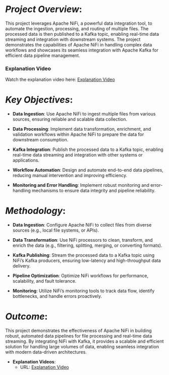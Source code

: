 # *Project Overview*:
This project leverages Apache NiFi, a powerful data integration tool, to automate the ingestion, processing, and routing of multiple files. The processed data is then published to a Kafka topic, enabling real-time data streaming and integration with downstream systems. The project demonstrates the capabilities of Apache NiFi in handling complex data workflows and showcases its seamless integration with Apache Kafka for efficient data pipeline management.

### Explanation Video
Watch the explanation video here:  [Explanation Video](https://drive.google.com/file/d/1pMVSg0nDaMoOwZxKU6yoUr18LEBzZdIw/view?usp=drive_link)

# *Key Objectives*:

 - **Data Ingestion**: Use Apache NiFi to ingest multiple files from various sources, ensuring reliable and scalable data collection.

- **Data Processing**: Implement data transformation, enrichment, and validation workflows within Apache NiFi to prepare the data for downstream consumption.

- **Kafka Integration**: Publish the processed data to a Kafka topic, enabling real-time data streaming and integration with other systems or applications.

- **Workflow Automation**: Design and automate end-to-end data pipelines, reducing manual intervention and improving efficiency.

- **Monitoring and Error Handling**: Implement robust monitoring and error-handling mechanisms to ensure data integrity and pipeline reliability.

# *Methodology*:

- **Data Ingestion**: Configure Apache NiFi to collect files from diverse sources (e.g., local file systems, or APIs).

- **Data Transformation**: Use NiFi processors to clean, transform, and enrich the data (e.g., filtering, splitting, merging, or converting formats).

- **Kafka Publishing**: Stream the processed data to a Kafka topic using NiFi’s Kafka producers, ensuring low-latency and high-throughput data delivery.

- **Pipeline Optimization**: Optimize NiFi workflows for performance, scalability, and fault tolerance.

- **Monitoring**: Utilize NiFi’s monitoring tools to track data flow, identify bottlenecks, and handle errors proactively.

# *Outcome*:
This project demonstrates the effectiveness of Apache NiFi in building robust, automated data pipelines for file processing and real-time data streaming. By integrating NiFi with Kafka, it provides a scalable and efficient solution for handling large volumes of data, enabling seamless integration with modern data-driven architectures.

- **Explanation Videos**:
  - URL: [Explanation Video](https://drive.google.com/file/d/1pMVSg0nDaMoOwZxKU6yoUr18LEBzZdIw/view?usp=drive_link)
